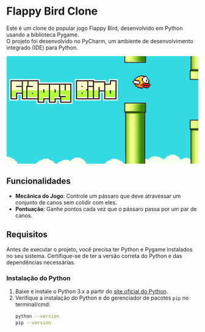 # Flappy Bird Clone

Este é um clone do popular jogo Flappy Bird, desenvolvido em Python usando a biblioteca Pygame. <br>
O projeto foi desenvolvido no PyCharm, um ambiente de desenvolvimento integrado (IDE) para Python.

<div style="text-align: center;">
  <img src="image.png" alt="Flappy Bird Screenshot" width="600"/>
</div>

## Funcionalidades

- **Mecânica do Jogo**: Controle um pássaro que deve atravessar um conjunto de canos sem colidir com eles.
- **Pontuação**: Ganhe pontos cada vez que o pássaro passa por um par de canos.

## Requisitos

Antes de executar o projeto, você precisa ter Python e Pygame instalados no seu sistema. Certifique-se de ter a versão correta do Python e das dependências necessárias.

### Instalação do Python

1. Baixe e instale o Python 3.x a partir do [site oficial do Python](https://www.python.org/downloads/).
2. Verifique a instalação do Python e do gerenciador de pacotes `pip` no terminal/cmd:
   ```bash
   python --version
   pip --version

